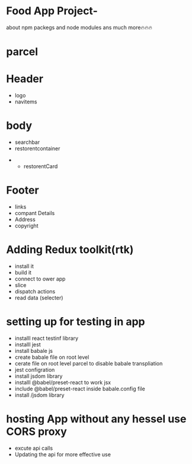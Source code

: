 # Food App Project-
about npm
packegs
and node modules ans much more🔥🔥🔥

# parcel 


# Header
- logo
- navitems

# body
- searchbar
- restorentcontainer
* - restorentCard

# Footer

- links
- compant Details
- Address
- copyright  

# Adding Redux toolkit(rtk)

- install it
- build it
- connect to ower app
- slice
- dispatch actions
- read data (selecter)


# setting up for testing in app

- installl react testinf library
- installl jest
- install babale js
- create babale file on root level
- cerate file on root level parcel to disable babale transpliation
- jest configration
- install jsdom library
- installl  @babel/preset-react  to work jsx
- include  @babel/preset-react inside babale.config file
- install /jsdom library

# hosting App without any hessel use CORS proxy 

- excute api calls
- Updating the api for more effective use

